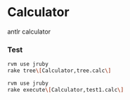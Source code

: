 # Calculator
antlr calculator

###  Test

```bash
rvm use jruby
rake tree\[Calculator,tree.calc\]
```

```bash
rvm use jruby
rake execute\[Calculator,test1.calc\]
```
